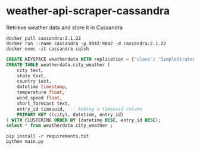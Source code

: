 # weather-api-scraper-cassandra
Retrieve weather data and store it in Cassandra

```shell
docker pull cassandra:2.1.22
docker run --name cassandra -p 9042:9042 -d cassandra:2.1.22
docker exec -it cassandra cqlsh
```

```sql
CREATE KEYSPACE weatherdata WITH replication = {'class': 'SimpleStrategy', 'replication_factor': '1'};
CREATE TABLE weatherdata.city_weather (
    city text,
    state text,
    country text,
    datetime timestamp,
    temperature float,
    wind_speed float,
    short_forecast text,
    entry_id timeuuid,  -- Adding a timeuuid column
    PRIMARY KEY ((city), datetime, entry_id)
) WITH CLUSTERING ORDER BY (datetime DESC, entry_id DESC);
select * from weatherdata.city_weather ;
```

```shell
pip install -r requirements.txt
python main.py
```

